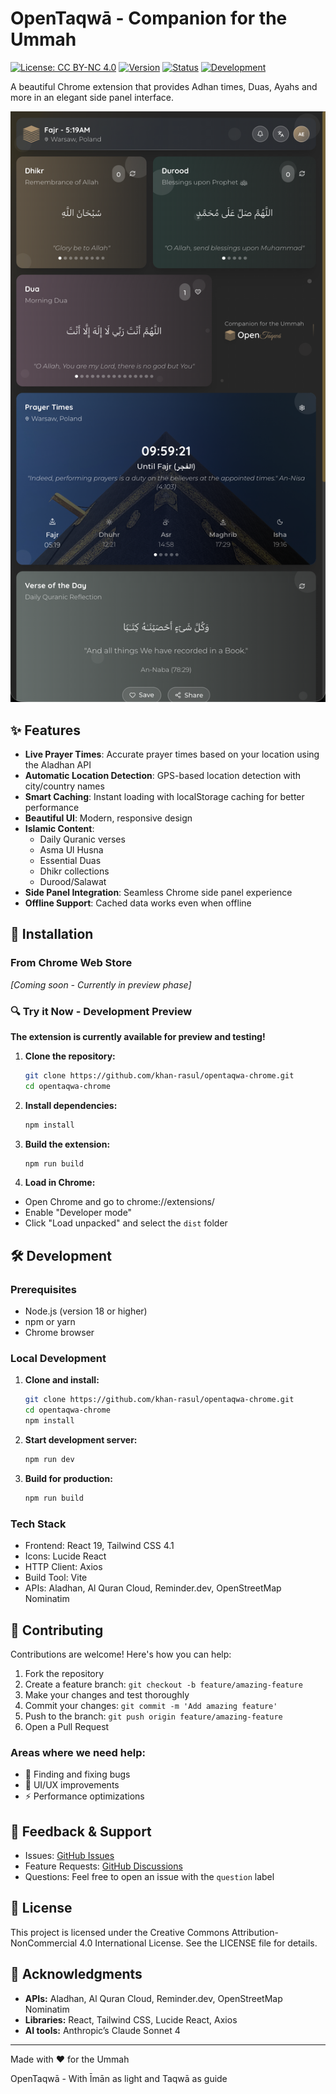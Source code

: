 # OpenTaqwā - Companion for the Ummah

[![License: CC BY-NC 4.0](https://img.shields.io/badge/License-CC_BY--NC_4.0-lightgrey.svg?style=for-the-badge)](https://creativecommons.org/licenses/by-nc/4.0/)
[![Version](https://img.shields.io/badge/version-0.0.2-blue.svg?style=for-the-badge)](https://github.com/khan-rasul/opentaqwa-chrome)
[![Status](https://img.shields.io/badge/Status-Preview_Available-green.svg?style=for-the-badge)](https://github.com/khan-rasul/opentaqwa-chrome)
[![Development](https://img.shields.io/badge/Development-Open_for_Testing-orange.svg?style=for-the-badge)](https://github.com/khan-rasul/opentaqwa-chrome)

A beautiful Chrome extension that provides Adhan times, Duas, Ayahs and more in an elegant side panel interface.

![OpenTaqwā Screenshot](public/screenshot.png)

## ✨ Features

- **Live Prayer Times**: Accurate prayer times based on your location using the Aladhan API
- **Automatic Location Detection**: GPS-based location detection with city/country names
- **Smart Caching**: Instant loading with localStorage caching for better performance
- **Beautiful UI**: Modern, responsive design
- **Islamic Content**:
  - Daily Quranic verses
  - Asma Ul Husna
  - Essential Duas
  - Dhikr collections
  - Durood/Salawat
- **Side Panel Integration**: Seamless Chrome side panel experience
- **Offline Support**: Cached data works even when offline

## 🚀 Installation

### From Chrome Web Store

_[Coming soon - Currently in preview phase]_

### 🔍 Try it Now - Development Preview

**The extension is currently available for preview and testing!**

1.  **Clone the repository:**
    ```bash
    git clone https://github.com/khan-rasul/opentaqwa-chrome.git
    cd opentaqwa-chrome
    ```
2.  **Install dependencies:**

    ```bash
    npm install
    ```

3.  **Build the extension:**

    ```bash
    npm run build
    ```

4.  **Load in Chrome:**

- Open Chrome and go to chrome://extensions/
- Enable "Developer mode"
- Click "Load unpacked" and select the `dist` folder

## 🛠️ Development

### Prerequisites

- Node.js (version 18 or higher)
- npm or yarn
- Chrome browser

### Local Development

1. **Clone and install:**

   ```bash
   git clone https://github.com/khan-rasul/opentaqwa-chrome.git
   cd opentaqwa-chrome
   npm install
   ```

2. **Start development server:**

   ```bash
   npm run dev
   ```

3. **Build for production:**

   ```bash
   npm run build
   ```

### Tech Stack

- Frontend: React 19, Tailwind CSS 4.1
- Icons: Lucide React
- HTTP Client: Axios
- Build Tool: Vite
- APIs: Aladhan, Al Quran Cloud, Reminder.dev, OpenStreetMap Nominatim

## 🤝 Contributing

Contributions are welcome! Here's how you can help:

1. Fork the repository
1. Create a feature branch: `git checkout -b feature/amazing-feature`
1. Make your changes and test thoroughly
1. Commit your changes: `git commit -m 'Add amazing feature'`
1. Push to the branch: `git push origin feature/amazing-feature`
1. Open a Pull Request

### Areas where we need help:

- 🐛 Finding and fixing bugs
- 📱 UI/UX improvements
- ⚡ Performance optimizations
<!-- - 📚 Documentation improvements -->

## 🙏 Feedback & Support

- Issues: [GitHub Issues](https://github.com/khan-rasul/opentaqwa-chrome/issues)
- Feature Requests: [GitHub Discussions](https://github.com/khan-rasul/opentaqwa-chrome/discussions)
- Questions: Feel free to open an issue with the `question` label

## 📜 License

This project is licensed under the Creative Commons Attribution-NonCommercial 4.0 International License. See the LICENSE file for details.

## 🙏 Acknowledgments

- **APIs:** Aladhan, Al Quran Cloud, Reminder.dev, OpenStreetMap Nominatim
- **Libraries:** React, Tailwind CSS, Lucide React, Axios
- **AI tools:** Anthropic’s Claude Sonnet 4

---

Made with ❤️ for the Ummah

OpenTaqwā - With Īmān as light and Taqwā as guide
